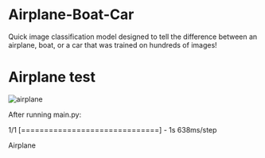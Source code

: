 # Airplane-Boat-Car
Quick image classification model designed to tell the difference between an airplane, boat,  or a car that was trained on hundreds of images!

# Airplane test
![airplane](https://user-images.githubusercontent.com/101684827/174423003-b3861ab6-751e-4fdc-aec9-5827cce95f14.jpeg)

After running main.py:

1/1 [==============================] - 1s 638ms/step

Airplane
